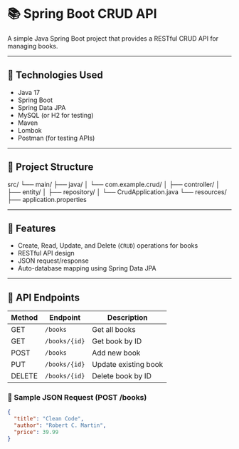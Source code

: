 # 📚 Spring Boot CRUD API

A simple Java Spring Boot project that provides a RESTful CRUD API for managing books.

---

## 🔧 Technologies Used

- Java 17
- Spring Boot
- Spring Data JPA
- MySQL (or H2 for testing)
- Maven
- Lombok
- Postman (for testing APIs)

---

## 📁 Project Structure


src/
└── main/
├── java/
│ └── com.example.crud/
│ ├── controller/
│ ├── entity/
│ ├── repository/
│ └── CrudApplication.java
└── resources/
├── application.properties


---

## 🚀 Features

- Create, Read, Update, and Delete (`CRUD`) operations for books
- RESTful API design
- JSON request/response
- Auto-database mapping using Spring Data JPA

---

## 🧪 API Endpoints

| Method | Endpoint          | Description            |
|--------|-------------------|------------------------|
| GET    | `/books`          | Get all books          |
| GET    | `/books/{id}`     | Get book by ID         |
| POST   | `/books`          | Add new book           |
| PUT    | `/books/{id}`     | Update existing book   |
| DELETE | `/books/{id}`     | Delete book by ID      |

### 🧾 Sample JSON Request (POST /books)

```json
{
  "title": "Clean Code",
  "author": "Robert C. Martin",
  "price": 39.99
}

